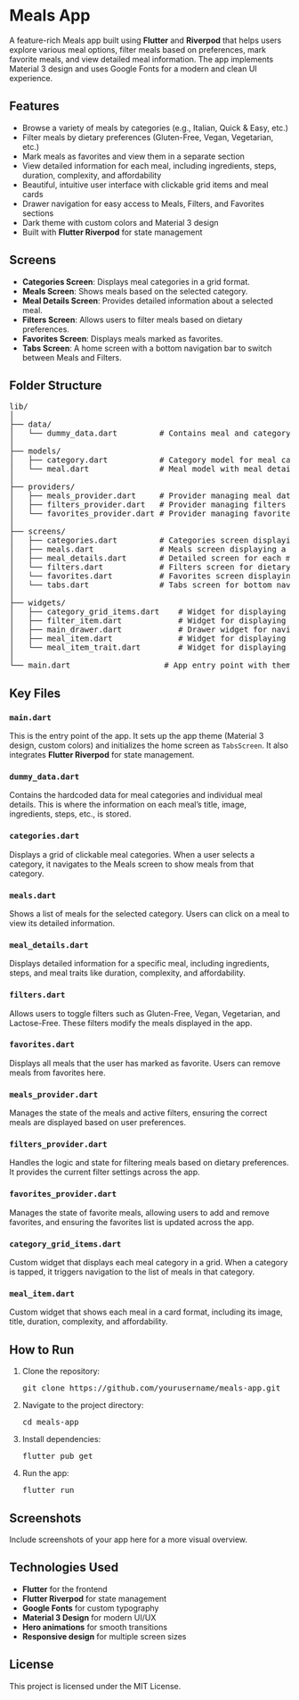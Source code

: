 <!DOCTYPE html>
<html lang="en">
<head>
    <meta charset="UTF-8">
    <meta name="viewport" content="width=device-width, initial-scale=1.0">
    <title>Meals App README</title>
</head>
<body>

<h1>Meals App</h1>

<p>A feature-rich Meals app built using <strong>Flutter</strong> and <strong>Riverpod</strong> that helps users explore various meal options, filter meals based on preferences, mark favorite meals, and view detailed meal information. The app implements Material 3 design and uses Google Fonts for a modern and clean UI experience.</p>

<h2>Features</h2>
<ul>
    <li>Browse a variety of meals by categories (e.g., Italian, Quick & Easy, etc.)</li>
    <li>Filter meals by dietary preferences (Gluten-Free, Vegan, Vegetarian, etc.)</li>
    <li>Mark meals as favorites and view them in a separate section</li>
    <li>View detailed information for each meal, including ingredients, steps, duration, complexity, and affordability</li>
    <li>Beautiful, intuitive user interface with clickable grid items and meal cards</li>
    <li>Drawer navigation for easy access to Meals, Filters, and Favorites sections</li>
    <li>Dark theme with custom colors and Material 3 design</li>
    <li>Built with <strong>Flutter Riverpod</strong> for state management</li>
</ul>

<h2>Screens</h2>
<ul>
    <li><strong>Categories Screen</strong>: Displays meal categories in a grid format.</li>
    <li><strong>Meals Screen</strong>: Shows meals based on the selected category.</li>
    <li><strong>Meal Details Screen</strong>: Provides detailed information about a selected meal.</li>
    <li><strong>Filters Screen</strong>: Allows users to filter meals based on dietary preferences.</li>
    <li><strong>Favorites Screen</strong>: Displays meals marked as favorites.</li>
    <li><strong>Tabs Screen</strong>: A home screen with a bottom navigation bar to switch between Meals and Filters.</li>
</ul>

<h2>Folder Structure</h2>
<pre>
lib/
│
├── data/
│   └── dummy_data.dart         # Contains meal and category data
│
├── models/
│   ├── category.dart           # Category model for meal categories
│   └── meal.dart               # Meal model with meal details
│
├── providers/
│   ├── meals_provider.dart     # Provider managing meal data and filters
│   ├── filters_provider.dart   # Provider managing filters state
│   └── favorites_provider.dart # Provider managing favorite meals state
│
├── screens/
│   ├── categories.dart         # Categories screen displaying grid of meal categories
│   ├── meals.dart              # Meals screen displaying a list of meals
│   ├── meal_details.dart       # Detailed screen for each meal
│   └── filters.dart            # Filters screen for dietary preferences
│   └── favorites.dart          # Favorites screen displaying meals marked as favorite
│   └── tabs.dart               # Tabs screen for bottom navigation
│
├── widgets/
│   ├── category_grid_items.dart    # Widget for displaying meal categories in a grid
│   ├── filter_item.dart            # Widget for displaying filter switches
│   ├── main_drawer.dart            # Drawer widget for navigation
│   ├── meal_item.dart              # Widget for displaying a meal card
│   └── meal_item_trait.dart        # Widget for displaying meal traits (duration, complexity, etc.)
│
└── main.dart                    # App entry point with theme and routes setup
</pre>

<h2>Key Files</h2>

<h3><code>main.dart</code></h3>
<p>This is the entry point of the app. It sets up the app theme (Material 3 design, custom colors) and initializes the home screen as <code>TabsScreen</code>. It also integrates <strong>Flutter Riverpod</strong> for state management.</p>

<h3><code>dummy_data.dart</code></h3>
<p>Contains the hardcoded data for meal categories and individual meal details. This is where the information on each meal’s title, image, ingredients, steps, etc., is stored.</p>

<h3><code>categories.dart</code></h3>
<p>Displays a grid of clickable meal categories. When a user selects a category, it navigates to the Meals screen to show meals from that category.</p>

<h3><code>meals.dart</code></h3>
<p>Shows a list of meals for the selected category. Users can click on a meal to view its detailed information.</p>

<h3><code>meal_details.dart</code></h3>
<p>Displays detailed information for a specific meal, including ingredients, steps, and meal traits like duration, complexity, and affordability.</p>

<h3><code>filters.dart</code></h3>
<p>Allows users to toggle filters such as Gluten-Free, Vegan, Vegetarian, and Lactose-Free. These filters modify the meals displayed in the app.</p>

<h3><code>favorites.dart</code></h3>
<p>Displays all meals that the user has marked as favorite. Users can remove meals from favorites here.</p>

<h3><code>meals_provider.dart</code></h3>
<p>Manages the state of the meals and active filters, ensuring the correct meals are displayed based on user preferences.</p>

<h3><code>filters_provider.dart</code></h3>
<p>Handles the logic and state for filtering meals based on dietary preferences. It provides the current filter settings across the app.</p>

<h3><code>favorites_provider.dart</code></h3>
<p>Manages the state of favorite meals, allowing users to add and remove favorites, and ensuring the favorites list is updated across the app.</p>

<h3><code>category_grid_items.dart</code></h3>
<p>Custom widget that displays each meal category in a grid. When a category is tapped, it triggers navigation to the list of meals in that category.</p>

<h3><code>meal_item.dart</code></h3>
<p>Custom widget that shows each meal in a card format, including its image, title, duration, complexity, and affordability.</p>

<h2>How to Run</h2>
<ol>
    <li>Clone the repository:
        <pre>git clone https://github.com/yourusername/meals-app.git</pre>
    </li>
    <li>Navigate to the project directory:
        <pre>cd meals-app</pre>
    </li>
    <li>Install dependencies:
        <pre>flutter pub get</pre>
    </li>
    <li>Run the app:
        <pre>flutter run</pre>
    </li>
</ol>

<h2>Screenshots</h2>
<p>Include screenshots of your app here for a more visual overview.</p>

<h2>Technologies Used</h2>
<ul>
    <li><strong>Flutter</strong> for the frontend</li>
    <li><strong>Flutter Riverpod</strong> for state management</li>
    <li><strong>Google Fonts</strong> for custom typography</li>
    <li><strong>Material 3 Design</strong> for modern UI/UX</li>
    <li><strong>Hero animations</strong> for smooth transitions</li>
    <li><strong>Responsive design</strong> for multiple screen sizes</li>
</ul>

<h2>License</h2>
<p>This project is licensed under the MIT License.</p>

</body>
</html>
